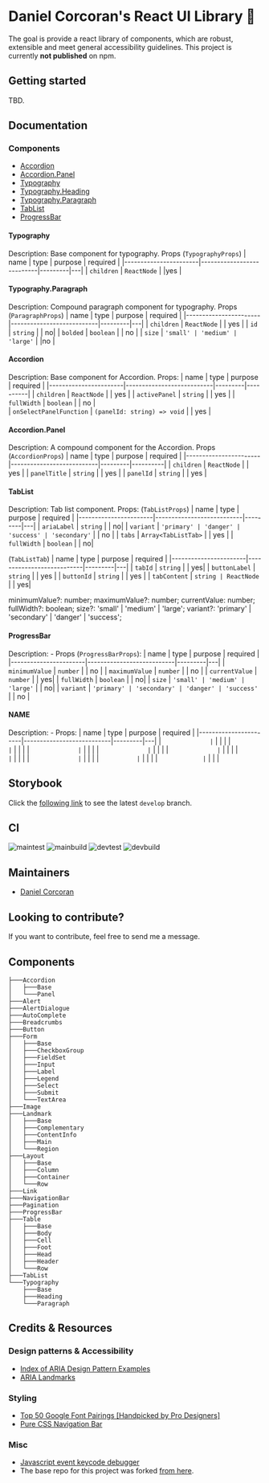 # Daniel Corcoran's React UI Library 🐲

The goal is provide a react library of components, which are robust, extensible and meet general accessibility guidelines. This project is currently **not published** on npm.

## Getting started

TBD.

## Documentation

### Components
- [Accordion](####accordion)
- [Accordion.Panel](####accordion.panel)
- [Typography](####typography)
- [Typography.Heading](####typography.heading)
- [Typography.Paragraph](####typography.paragraph)
- [TabList](####tablist)
- [ProgressBar](####progressbar)

#### Typography
Description: Base component for typography.
Props (`TypographyProps`)
| name                  | type                      | purpose | required | 
|-----------------------|---------------------------|---------|---|
| `children`              | `ReactNode`                 |         |yes         | 

#### Typography.Paragraph
Description: Compound paragraph component for typography.
Props (`ParagraphProps`)
| name                  | type                      | purpose | required | 
|-----------------------|---------------------------|---------|---|
| `children`              | `ReactNode`                 |         | yes       | 
| `id`              | `string`                 |         |         no| 
| `bolded`              | `boolean`                 |         |      no   | 
| `size`              | `'small' | 'medium' | 'large'`                 |         |no         | 


#### Accordion
Description: Base component for Accordion.
Props:
| name                  | type                      | purpose | required | 
|-----------------------|---------------------------|---------|----------|
| `children`              | `ReactNode`                 |         | yes        | 
| `activePanel`           | `string`                    |         | yes        | 
| `fullWidth`             | `boolean`                   |         | no        |  
| `onSelectPanelFunction` | `(panelId: string) => void` |         | yes        |  

#### Accordion.Panel
Description: A compound component for the Accordion.
Props (`AccordionProps`)
| name                  | type                      | purpose | required | 
|-----------------------|---------------------------|---------|----------|
| `children`              | `ReactNode`                 |         | yes        | 
| `panelTitle`           | `string`                    |         | yes        | 
| `panelId`             | `string`                   |         | yes      |  

#### TabList
Description: Tab list component.
Props: 
(`TabListProps`)
| name                  | type                      | purpose | required | 
|-----------------------|---------------------------|---------|---|
| `ariaLabel`              | `string`                 |         |         no| 
| `variant`              | `'primary' | 'danger' | 'success' | 'secondary'`                 |         |    no     | 
| `tabs`              | `Array<TabListTab>`                 |         |     yes    | 
| `fullWidth`              | `boolean`                 |         |         no| 

(`TabListTab`)
| name                  | type                      | purpose | required | 
|-----------------------|---------------------------|---------|---|
| `tabId`              | `string`                 |         |         yes| 
| `buttonLabel`              | `string`                 |         |    yes     | 
| `buttonId`              | `string`                 |         |     yes    | 
| `tabContent`              | `string | ReactNode`                 |         |         yes| 

  minimumValue?: number;
  maximumValue?: number;
  currentValue: number;
  fullWidth?: boolean;
  size?: 'small' | 'medium' | 'large';
  variant?: 'primary' | 'secondary' | 'danger' | 'success';

#### ProgressBar
Description: -
Props (`ProgressBarProps`):
| name                  | type                      | purpose | required | 
|-----------------------|---------------------------|---------|---|
| `minimumValue`              | `number`                 |         |      no   | 
| `maximumValue`              | `number`                 |         |        no | 
| `currentValue`              | `number`                 |         |         yes| 
| `fullWidth`              | `boolean`                 |         |         no| 
| `size`              | `'small' | 'medium' | 'large'`                 |         |         no| 
| `variant`              | `'primary' | 'secondary' | 'danger' | 'success'`                 |         |       no  | 

#### NAME
Description: -
Props:
| name                  | type                      | purpose | required | 
|-----------------------|---------------------------|---------|---|
| ``              | ``                 |         |         | 
| ``              | ``                 |         |         | 
| ``              | ``                 |         |         | 
| ``              | ``                 |         |         | 
| ``              | ``                 |         |         | 
| ``              | ``                 |         |         | 
| ``              | ``                 |         |         | 
| ``           | ``                    |         |         | 
| ``             | ``                   |         |       |  


## Storybook
Click the [following link](https://develop--60b75a95d763ec0039b4429c.chromatic.com/) to see the latest `develop` branch.

## CI

![maintest](https://github.com/danielc92/dc-react-ui/actions/workflows/main-test.yml/badge.svg) ![mainbuild](https://github.com/danielc92/dc-react-ui/actions/workflows/main-build.yml/badge.svg)
![devtest](https://github.com/danielc92/dc-react-ui/actions/workflows/develop-test.yml/badge.svg) ![devbuild](https://github.com/danielc92/dc-react-ui/actions/workflows/develop-build.yml/badge.svg)

## Maintainers

- [Daniel Corcoran](https://github.com/danielc92)

## Looking to contribute?

If you want to contribute, feel free to send me a message.

## Components

```
├───Accordion
│   ├───Base     
│   └───Panel    
├───Alert        
├───AlertDialogue
├───AutoComplete 
├───Breadcrumbs  
├───Button       
├───Form
│   ├───Base
│   ├───CheckboxGroup
│   ├───FieldSet
│   ├───Input
│   ├───Label
│   ├───Legend
│   ├───Select
│   ├───Submit
│   └───TextArea
├───Image
├───Landmark
│   ├───Base
│   ├───Complementary
│   ├───ContentInfo
│   ├───Main
│   └───Region
├───Layout
│   ├───Base
│   ├───Column
│   ├───Container
│   └───Row
├───Link
├───NavigationBar
├───Pagination
├───ProgressBar
├───Table
│   ├───Base
│   ├───Body
│   ├───Cell
│   ├───Foot
│   ├───Head
│   ├───Header
│   └───Row
├───TabList
└───Typography
    ├───Base
    ├───Heading
    └───Paragraph

```

## Credits & Resources

### Design patterns & Accessibility

- [Index of ARIA Design Pattern Examples](https://www.w3.org/TR/wai-aria-practices/examples/)
- [ARIA Landmarks](https://www.w3.org/TR/wai-aria-practices/examples/landmarks/index.html)

### Styling

- [Top 50 Google Font Pairings [Handpicked by Pro Designers]](https://www.pagecloud.com/blog/best-google-fonts-pairings)
- [Pure CSS Navigation Bar](https://codepen.io/drweb/pen/VwYNjxG)

### Misc

- [Javascript event keycode debugger](https://keycode.info/)
- The base repo for this project was forked [from here](https://blog.harveydelaney.com/creating-your-own-react-component-library/).
